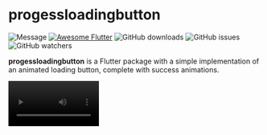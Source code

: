 # progessloadingbutton

![Message](https://img.shields.io/badge/just%20the%20message-8A2BE2)
[![Awesome Flutter](https://img.shields.io/badge/Awesome-Flutter-blue.svg)](https://github.com/Solido/awesome-flutter)
![GitHub downloads](https://img.shields.io/github/downloads/letienkhang/progessloadingbutton/total.svg)
![GitHub issues](https://img.shields.io/github/issues/letienkhang/progessloadingbutton.svg)
![GitHub watchers](https://img.shields.io/github/watchers/letienkhang/progessloadingbutton.svg)

**progessloadingbutton** is a Flutter package with a simple implementation of an animated loading button, complete with success animations.

<video src='https://github.com/letienkhang/progessloadingbutton/assets/44312440/f9308a89-9b3e-41e3-a9ee-8fbf1146afd3' width=180/>

## Getting Started
Follow these steps to use this package

### Add dependency

```yaml
dependencies:
  progessloadingbutton: ^0.0.1
```

### Add import package

```dart
import 'package:progessloadingbutton/loadingbutton.dart';
```
### Easy to use
Simple example of use Progess loading button<br>
Put this code in your project at an screen and learn how it works 😊
```dart
LoadingButton(
              type: LoadingButtonType.color,
              // Content inside the button when the button state is idle.
              idleStateWidget: const Text(
                'Elevated button',
                style: TextStyle(
                  color: Colors.black,
                ),
              ),
              useEqualLoadingStateWidgetDimension: true,
              // Whether or not to animate the width of the button. Default is `true`.
              // If this is set to `false`, you might want to set the `useEqualLoadingStateWidgetDimension` parameter to `true`.
              useAnimation: true,
              loadingType: LoadingType.circleSpinIndicator,
              // If you want a fullwidth size, set this to double.infinity
              width: 150.0,
              height: 40.0,
              buttonColor: Colors.blueAccent,
              loadingColor: Colors.white,
              onPressed: (){},
            ),
```

## Source
Source code and example of this library can be found in git:
```
$ git clone https://github.com/letienkhang/progessloadingbutton.git
```

